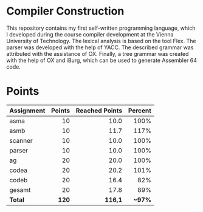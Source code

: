 # Compiler Construction

This repository contains my first self-written programming language, which I developed during the course compiler development at the Vienna University of Technology. The lexical analysis is based on the tool Flex. The parser was developed with the help of YACC. The described grammar was attributed with the assistance of OX. Finally, a tree grammar was created with the help of OX and iBurg, which can be used to generate Assembler 64 code.

# Points

| Assignment | Points  | Reached Points | Percent   |
|:-----------|--------:|---------------:|----------:|
| asma       |      10 |           10.0 |      100% |
| asmb       |      10 |           11.7 |      117% |
| scanner    |      10 |           10.0 |      100% |
| parser     |      10 |           10.0 |      100% |
| ag         |      20 |           20.0 |      100% |
| codea      |      20 |           20.2 |      101% |
| codeb      |      20 |           16.4 |       82% |
| gesamt     |      20 |           17.8 |       89% |
| **Total**  | **120** |      **116,1** | **~97%** |
